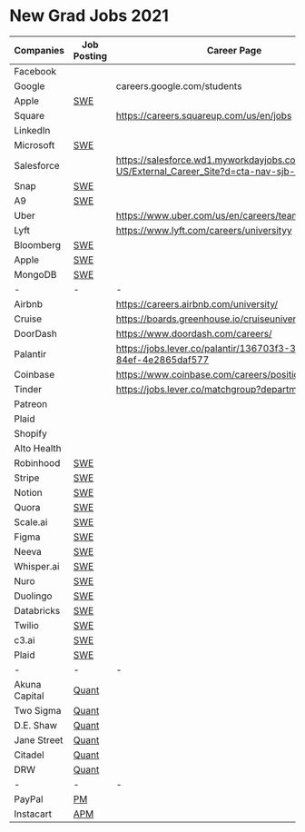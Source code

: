 # New Grad Jobs 2021
| Companies | Job Posting | Career Page |
|-|-|-|
| Facebook |  |  |
| Google |  | careers.google.com/students |
| Apple | [SWE](https://jobs.apple.com/en-us/details/200161256/software-engineer-ml-platform) |  |
| Square |  | https://careers.squareup.com/us/en/jobs |
| LinkedIn |  |  |
| Microsoft | [SWE](https://careers.microsoft.com/students/us/en/job/870956/Full-Time-Opportunities-for-Students-and-Recent-Graduates-Software-Engineer?utm_campaign=google_jobs_apply&utm_source=google_jobs_apply&utm_medium=organic) |  |
| Salesforce |  | https://salesforce.wd1.myworkdayjobs.com/en-US/External_Career_Site?d=cta-nav-sjb-1 |
| Snap | [SWE](https://wd1.myworkdaysite.com/recruiting/snapchat/snap/job/Los-Angeles-California/Software-Engineer--Backend-1--Years-Experience---Los-Angeles_Q320SWEB1LA) |  |
| A9 | [SWE](https://www.linkedin.com/jobs/view/software-dev-eng-i-palo-alto-2020-at-a9-com-1971522129/?utm_campaign=google_jobs_apply&utm_source=google_jobs_apply&utm_medium=organic) |  |
| Uber |  | https://www.uber.com/us/en/careers/teams/university/ |
| Lyft |  | https://www.lyft.com/careers/universityy |
| Bloomberg | [SWE](https://careers.bloomberg.com/job/detail/840144) |  |
| Apple | [SWE](https://jobs.apple.com/en-us/details/200189775/software-or-machine-learning-engineer-entry-level?team=SFTWR) |  |
| MongoDB | [SWE](https://www.mongodb.com/careers/jobs/2309034?gh_src=0wcvpq1) |  |
| - | - | - |
| Airbnb |  | https://careers.airbnb.com/university/ |
| Cruise |  | https://boards.greenhouse.io/cruiseuniversity |
| DoorDash |  | https://www.doordash.com/careers/ |
| Palantir |  | https://jobs.lever.co/palantir/136703f3-37a8-4308-84ef-4e2865daf577 |
| Coinbase |  | https://www.coinbase.com/careers/positions? |
| Tinder |  | https://jobs.lever.co/matchgroup?department=Tinderr |
| Patreon |  |  |
| Plaid |  |  |
| Shopify |  |  |
| Alto Health |  |  |
| Robinhood | [SWE](https://boards.greenhouse.io/robinhood/jobs/22142200) |  |
| Stripe | [SWE](https://grnh.se/b89348c11us) |  |
| Notion | [SWE](https://boards.greenhouse.io/notion/jobs/4122793003) |  |
| Quora | [SWE](https://boards.greenhouse.io/quora2/jobs/4810866002?utm_campaign=google_jobs_apply&utm_source=google_jobs_apply&utm_medium=organic) |  |
| Scale.ai | [SWE](https://jobs.lever.co/scaleai/41e05b90-7e65-4dac-8676-50be9c1afc27) |  |
| Figma | [SWE](https://jobs.lever.co/figma/31f60538-9c04-4dd3-821d-7980370f9be3) |  |
| Neeva | [SWE](https://jobs.lever.co/neeva/d95ffe9a-0717-49a0-be61-e59c5bf01b49/apply) |  |
| Whisper.ai | [SWE](https://whisper.ai/careers/?gh_jid=4424260002) |  |
| Nuro | [SWE](https://nuro.ai/careersitem?gh_jid=1781556&gh_src=fd9e64da1) |  |
| Duolingo | [SWE](https://boards.greenhouse.io/duolingo/jobs/4821271002) |  |
| Databricks | [SWE](https://databricks.com/company/careers/open-positions/job?gh_jid=47800230022) |  |
| Twilio | [SWE](https://boards.greenhouse.io/twilio/jobs/2321815) |  |
| c3.ai | [SWE](https://c3.ai/job-description/?gh_jid=4416889002) |  |
| Plaid | [SWE](https://jobs.lever.co/plaid/58690464-4e63-4180-8dc7-a1e87a18fb6d) |  |
| - | - | - |
| Akuna Capital | [Quant](https://akunacapital.com/job-details?gh_jid=2231479) |  |
| Two Sigma | [Quant](https://careers.twosigma.com/careers/Careers?jobId=6674&source=Direct+Applicant&tags=handshake) |  |
| D.E. Shaw | [Quant](https://www.deshaw.com/careers/software-developer-new-york-2646) |  |
| Jane Street | [Quant](https://www.janestreet.com/join-jane-street/position/4746601002/) |  |
| Citadel | [Quant](https://www.citadel.com/careers/details/quantitative-researcher-full-time-us-2/) |  |
| DRW | [Quant](https://boards.greenhouse.io/drweng/jobs/2198080?gh_src=8d0371621us) |  |
| - | - | - |
| PayPal | [PM](https://wd1.myworkdaysite.com/recruiting/paypal/jobs/job/San-Jose-CA/Product-Manager---University-Graduate_R0057797?source=PayPalJobs) |  |
| Instacart | [APM](https://instacart.careers/job/?id=2291973) |  |
